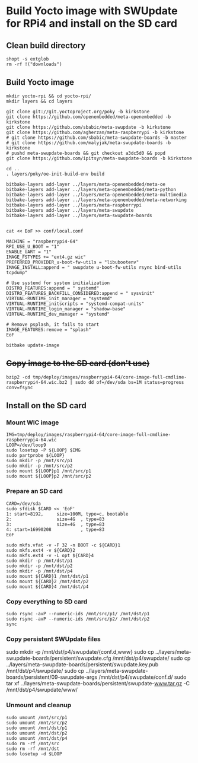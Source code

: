 # Build Yocto image with SWUpdate for RPi4 and install on the SD card


## Clean build directory 
```
shopt -s extglob
rm -rf !("downloads")
```

## Build Yocto image
```
mkdir yocto-rpi && cd yocto-rpi/
mkdir layers && cd layers

git clone git://git.yoctoproject.org/poky -b kirkstone
git clone https://github.com/openembedded/meta-openembedded -b kirkstone
git clone https://github.com/sbabic/meta-swupdate -b kirkstone
git clone https://github.com/agherzan/meta-raspberrypi -b kirkstone
# git clone https://github.com/sbabic/meta-swupdate-boards -b master
# git clone https://github.com/malyjak/meta-swupdate-boards -b kirkstone
# pushd meta-swupdate-boards && git checkout a3dc5d0 && popd
git clone https://github.com/ipitsyn/meta-swupdate-boards -b kirkstone

cd ..
. layers/poky/oe-init-build-env build

bitbake-layers add-layer ../layers/meta-openembedded/meta-oe
bitbake-layers add-layer ../layers/meta-openembedded/meta-python
bitbake-layers add-layer ../layers/meta-openembedded/meta-multimedia
bitbake-layers add-layer ../layers/meta-openembedded/meta-networking
bitbake-layers add-layer ../layers/meta-raspberrypi
bitbake-layers add-layer ../layers/meta-swupdate
bitbake-layers add-layer ../layers/meta-swupdate-boards


cat << EoF >> conf/local.conf

MACHINE = "raspberrypi4-64"
RPI_USE_U_BOOT = "1"
ENABLE_UART = "1"
IMAGE_FSTYPES += "ext4.gz wic"
PREFERRED_PROVIDER_u-boot-fw-utils = "libubootenv"
IMAGE_INSTALL:append = " swupdate u-boot-fw-utils rsync bind-utils tcpdump"

# Use systemd for system initialization
DISTRO_FEATURES:append = " systemd"
DISTRO_FEATURES_BACKFILL_CONSIDERED:append = " sysvinit"
VIRTUAL-RUNTIME_init_manager = "systemd"
VIRTUAL-RUNTIME_initscripts = "systemd-compat-units"
VIRTUAL-RUNTIME_login_manager = "shadow-base"
VIRTUAL-RUNTIME_dev_manager = "systemd"

# Remove psplash, it fails to start
IMAGE_FEATURES:remove = "splash"
EoF

bitbake update-image
```

## ~~Copy image to the SD card (don't use)~~
```
bzip2 -cd tmp/deploy/images/raspberrypi4-64/core-image-full-cmdline-raspberrypi4-64.wic.bz2 | sudo dd of=/dev/sda bs=1M status=progress conv=fsync
```


## Install on the SD card

### Mount WIC image
```
IMG=tmp/deploy/images/raspberrypi4-64/core-image-full-cmdline-raspberrypi4-64.wic
LOOP=/dev/loop9
sudo losetup -P ${LOOP} $IMG
sudo partprobe ${LOOP}
sudo mkdir -p /mnt/src/p1
sudo mkdir -p /mnt/src/p2
sudo mount ${LOOP}p1 /mnt/src/p1
sudo mount ${LOOP}p2 /mnt/src/p2
```

### Prepare an SD card
```
CARD=/dev/sda
sudo sfdisk $CARD << 'EoF'
1: start=8192,     size=100M, type=c, bootable
2:                 size=4G  , type=83
3:                 size=4G  , type=83
4: start=16990208           , type=83
EoF

sudo mkfs.vfat -v -F 32 -n BOOT -c ${CARD}1
sudo mkfs.ext4 -v ${CARD}2
sudo mkfs.ext4 -v -L opt ${CARD}4
sudo mkdir -p /mnt/dst/p1
sudo mkdir -p /mnt/dst/p2
sudo mkdir -p /mnt/dst/p4
sudo mount ${CARD}1 /mnt/dst/p1
sudo mount ${CARD}2 /mnt/dst/p2
sudo mount ${CARD}4 /mnt/dst/p4
```

### Copy everything to SD card
```
sudo rsync -avP --numeric-ids /mnt/src/p1/ /mnt/dst/p1
sudo rsync -avP --numeric-ids /mnt/src/p2/ /mnt/dst/p2
sync
```

### Copy persistent SWUpdate files
sudo mkdir -p /mnt/dst/p4/swupdate/{conf.d,www}
sudo cp ../layers/meta-swupdate-boards/persistent/swupdate.cfg /mnt/dst/p4/swupdate/
sudo cp ../layers/meta-swupdate-boards/persistent/swupdate.key.pub /mnt/dst/p4/swupdate/
sudo cp ../layers/meta-swupdate-boards/persistent/09-swupdate-args /mnt/dst/p4/swupdate/conf.d/
sudo tar xf ../layers/meta-swupdate-boards/persistent/swupdate-www.tar.gz -C /mnt/dst/p4/swupdate/www/


### Unmount and cleanup
```
sudo umount /mnt/src/p1
sudo umount /mnt/src/p2
sudo umount /mnt/dst/p1
sudo umount /mnt/dst/p2
sudo umount /mnt/dst/p4
sudo rm -rf /mnt/src
sudo rm -rf /mnt/dst
sudo losetup -d $LOOP
```